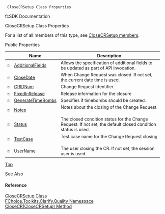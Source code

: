 ﻿     CloseCRSetup Class Properties                                                   

fcSDK Documentation

CloseCRSetup Class Properties

For a list of all members of this type, see [CloseCRSetup members](FChoice.Toolkits.Clarify~FChoice.Toolkits.Clarify.Quality.CloseCRSetup_members.md).

Public Properties

|   | Name | Description |
| --- | --- | --- |
| ![Public Property](dotnetimages/publicProperty.png) | [AdditionalFields](FChoice.Toolkits.Clarify~FChoice.Toolkits.Clarify.Quality.CloseCRSetup~AdditionalFields.md) | Allows the specification of additional fields to be updated as part of API invocation.   |
| ![Public Property](dotnetimages/publicProperty.png) | [CloseDate](FChoice.Toolkits.Clarify~FChoice.Toolkits.Clarify.Quality.CloseCRSetup~CloseDate.md) | When Change Request was closed. If not set, the current date time is used.   |
| ![Public Property](dotnetimages/publicProperty.png) | [CRIDNum](FChoice.Toolkits.Clarify~FChoice.Toolkits.Clarify.Quality.CloseCRSetup~CRIDNum.md) | Change Request Identifier   |
| ![Public Property](dotnetimages/publicProperty.png) | [FixedInRelease](FChoice.Toolkits.Clarify~FChoice.Toolkits.Clarify.Quality.CloseCRSetup~FixedInRelease.md) | Release information for the closure   |
| ![Public Property](dotnetimages/publicProperty.png) | [GenerateTimeBombs](FChoice.Toolkits.Clarify~FChoice.Toolkits.Clarify.Quality.CloseCRSetup~GenerateTimeBombs.md) | Specifies if timebombs should be created.   |
| ![Public Property](dotnetimages/publicProperty.png) | [Notes](FChoice.Toolkits.Clarify~FChoice.Toolkits.Clarify.Quality.CloseCRSetup~Notes.md) | Notes about the closing of the Change Request.   |
| ![Public Property](dotnetimages/publicProperty.png) | [Status](FChoice.Toolkits.Clarify~FChoice.Toolkits.Clarify.Quality.CloseCRSetup~Status.md) | The closed condition status for the Change Request. If not set, the default closed condition status is used.   |
| ![Public Property](dotnetimages/publicProperty.png) | [TestCase](FChoice.Toolkits.Clarify~FChoice.Toolkits.Clarify.Quality.CloseCRSetup~TestCase.md) | Test case name for the Change Request closing   |
| ![Public Property](dotnetimages/publicProperty.png) | [UserName](FChoice.Toolkits.Clarify~FChoice.Toolkits.Clarify.Quality.CloseCRSetup~UserName.md) | The user closing the CR. If not set, the session user is used.   |

[Top](#top)

See Also

#### Reference

[CloseCRSetup Class](FChoice.Toolkits.Clarify~FChoice.Toolkits.Clarify.Quality.CloseCRSetup.md)  
[FChoice.Toolkits.Clarify.Quality Namespace](FChoice.Toolkits.Clarify~FChoice.Toolkits.Clarify.Quality_namespace.md)  
[CloseCR(CloseCRSetup) Method](FChoice.Toolkits.Clarify~FChoice.Toolkits.Clarify.Quality.QualityToolkit~CloseCR(CloseCRSetup).md)